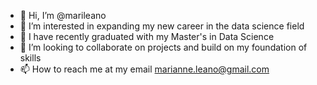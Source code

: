 - 👋 Hi, I’m @marileano
- 👀 I’m interested in expanding my new career in the data science field
- 🌱 I have recently graduated with my Master's in Data Science
- 💞️ I’m looking to collaborate on projects and build on my foundation of skills
- 📫 How to reach me at my email marianne.leano@gmail.com

<!---
marileano/marileano is a ✨ special ✨ repository because its `README.md` (this file) appears on your GitHub profile.
You can click the Preview link to take a look at your changes.
--->
